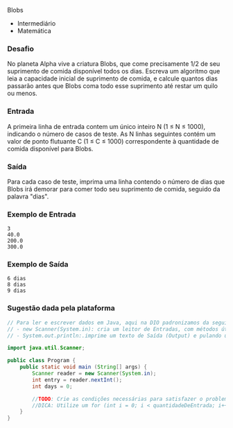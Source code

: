Blobs

* Intermediário
* Matemática

### Desafio
No planeta Alpha vive a criatura Blobs, que come precisamente 1/2 de seu suprimento de comida disponível todos os dias. Escreva um algoritmo que leia a capacidade inicial de suprimento de comida, e calcule quantos dias passarão antes que Blobs coma todo esse suprimento até restar um quilo ou menos.

### Entrada
A primeira linha de entrada contem um único inteiro N (1 ≤ N ≤ 1000), indicando o número de casos de teste. As N linhas seguintes contém um valor de ponto flutuante C (1 ≤ C ≤ 1000) correspondente à quantidade de comida disponível para Blobs.

### Saída
Para cada caso de teste, imprima uma linha contendo o número de dias que Blobs irá demorar para comer todo seu suprimento de comida, seguido da palavra "dias".


### Exemplo de Entrada
````
3
40.0
200.0
300.0
````

### Exemplo de Saída
````
6 dias
8 dias
9 dias
````


### Sugestão dada pela plataforma
```java
// Para ler e escrever dados em Java, aqui na DIO padronizamos da seguinte forma:  
// - new Scanner(System.in): cria um leitor de Entradas, com métodos úteis com prefixo "next"; 
// - System.out.println:.imprime um texto de Saída (Output) e pulando uma linha. 

import java.util.Scanner;

public class Program {
    public static void main (String[] args) {
        Scanner reader = new Scanner(System.in);
        int entry = reader.nextInt();
        int days = 0;

        //TODO: Crie as condições necessárias para satisfazer o problema;
        //DICA: Utilize um for (int i = 0; i < quantidadeDeEntrada; i++) para verificar e passar por cada entrada
    }
}
```
